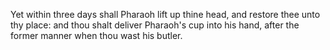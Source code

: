 Yet within three days shall Pharaoh lift up thine head, and restore thee unto thy place: and thou shalt deliver Pharaoh's cup into his hand, after the former manner when thou wast his butler.
